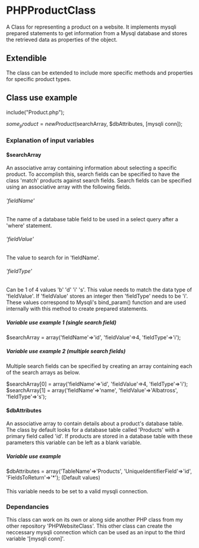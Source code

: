 # PHPProductClass
A Class for representing a product on a website.  It implements mysqli prepared statements to get information from a Mysql database and stores the retrieved data as properties of the object.
## Extendible
The class can be extended to include more specific methods and properties for specific product types.
## Class use example
include("Product.php");

$some_product = new Product($searchArray, $dbAttributes, [mysqli conn]);

### Explanation of input variables

#### $searchArray
An associative array containing information about selecting a specific product.  To accomplish this, search fields can be specified to have the class 'match' products against search fields.  Search fields can be specified using an associative array with the following fields.

###### 'fieldName'
The name of a database table field to be used in a select query after a 'where' statement.
###### 'fieldValue'
The value to search for in 'fieldName'.
###### 'fieldType'
Can be 1 of 4 values 'b' 'd' 'i' 's'.  This value needs to match the data type of 'fieldValue'.  If 'fieldValue' stores an integer then 'fieldType' needs to be 'i'.  These values correspond to Mysqli's bind_param() function and are used internally with this method to create prepared statements.
##### Variable use example 1 (single search field)
$searchArray = array('fieldName'=>'id', 'fieldValue'=>4, 'fieldType'=>'i');
##### Variable use example 2 (multiple search fields)
Multiple search fields can be specified by creating an array containing each of the search arrays as below.

$searchArray[0] = array('fieldName'=>'id', 'fieldValue'=>4, 'fieldType'=>'i');
$searchArray[1] = array('fieldName'=>'name', 'fieldValue'=>'Albatross', 'fieldType'=>'s');
#### $dbAttributes
An associative array to contain details about a product's database table.  The class by default looks for a database table called 'Products' with a primary field called 'id'.  If products are stored in a database table with these parameters this variable can be left as a blank variable.
##### Variable use example
$dbAttributes = array('TableName'=>'Products', 'UniqueIdentifierField'=>'id', 'FieldsToReturn'=>'*'); (Default values)
#### <mysqli conn>
This variable needs to be set to a valid mysqli connection.

### Dependancies
This class can work on its own or along side another PHP class from my other repository 'PHPWebsiteClass'.  This other class can create the neccessary mysqli connection which can be used as an input to the third variable '[mysqli conn]'.
